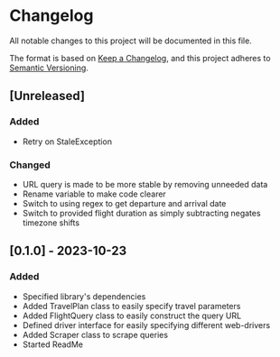 # Changelog

All notable changes to this project will be documented in this file.

The format is based on [Keep a Changelog](https://keepachangelog.com/en/1.0.0/),
and this project adheres to [Semantic Versioning](https://semver.org/spec/v2.0.0.html).

## [Unreleased]

### Added
- Retry on StaleException

### Changed
- URL query is made to be more stable by removing unneeded data
- Rename variable to make code clearer
- Switch to using regex to get departure and arrival date
- Switch to provided flight duration as simply subtracting negates timezone shifts


## [0.1.0] - 2023-10-23

### Added
- Specified library's dependencies
- Added TravelPlan class to easily specify travel parameters
- Added FlightQuery class to easily construct the query URL
- Defined driver interface for easily specifying different web-drivers
- Added Scraper class to scrape queries
- Started ReadMe

